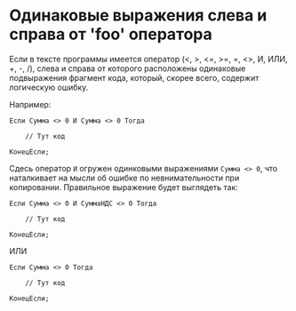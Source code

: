 # Одинаковые выражения слева и справа от 'foo' оператора

Если в тексте программы имеется оператор (<, >, <=, >=, =, <>, И, ИЛИ, +, -, /), 
слева и справа от которого расположены одинаковые подвыражения фрагмент кода, который, скорее всего,
содержит логическую ошибку.

Например:
```bsl
Если Сумма <> 0 И Сумма <> 0 Тогда

    // Тут код

КонецЕсли;
```

Сдесь оператор ```И``` огружен одинковыми выражениями ```Сумма <> 0```,
что наталкивает на мысли об ошибке по невнимательности при копировании. Правильное выражение будет выглядеть так:

```bsl
Если Сумма <> 0 И СуммаНДС <> 0 Тогда

    // Тут код

КонецЕсли;
```

ИЛИ

```bsl
Если Сумма <> 0 Тогда

    // Тут код

КонецЕсли;
```
